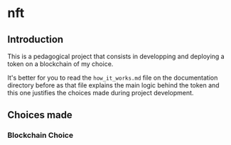# nft

## Introduction

This is a pedagogical project that consists in developping and deploying a token on a blockchain of my choice.

It's better for you to read the `how_it_works.md` file on the documentation directory before as that file explains
the main logic behind the token and this one justifies the choices made during project development.

## Choices made

### Blockchain Choice
